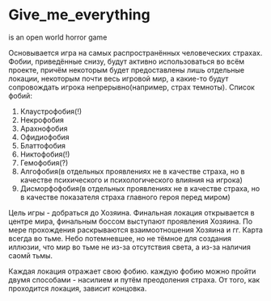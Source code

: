 # Give_me_everything
is an open world horror game

Основывается игра на самых распространённых человеческих страхах. Фобии, приведённые снизу, будут активно использоваться во всём проекте, причём некоторым будет предоставлены лишь отдельные локации, некоторым почти весь игровой мир, а какие-то будут сопровождать игрока непрерывно(например, страх темноты).
Список фобий:
1. Клаустрофобия(!)
2. Некрофобия
3. Арахнофобия
4. Офидиофобия
5. Блаттофобия
6. Никтофобия(!)
7. Гемофобия(?)
8. Алгофобия(в отдельных проявлениях не в качестве страха, но в качестве психического и психологического влияния на игрока)
9. Дисморфофобия(в отдельных проявлениях не в качестве страха, но в качестве показателя страха главного героя перед миром)

Цель игры - добраться до Хозяина.
Финальная локация открывается в центре мира, финальным боссом выступают проявления Хозяина.
По мере прохождения раскрываются взаимоотношения Хозяина и гг.
Карта всегда во тьме. Небо потемневшее, но не тёмное для создания иллюзии, что мир во тьме не из-за отсутствия света, а из-за наличия саомй тьмы.

Каждая локация отражает свою фобию. каждую фобию можно пройти двумя способами - насилием и путём преодоления страха.
От того, как проходится локация, зависит концовка.

